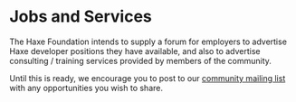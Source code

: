 # Jobs and Services

The Haxe Foundation intends to supply a forum for employers to advertise Haxe developer positions they have available, and also to advertise consulting / training services provided by members of the community.

Until this is ready, we encourage you to post to our <a href="https://groups.google.com/group/haxelang?hl=en">community mailing list</a> with any opportunities you wish to share.

